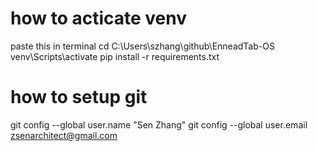 # how to acticate venv
paste this in terminal
cd C:\Users\szhang\github\EnneadTab-OS
venv\Scripts\activate 
pip install -r requirements.txt


# how to setup git
git config --global user.name "Sen Zhang"
git config --global user.email zsenarchitect@gmail.com